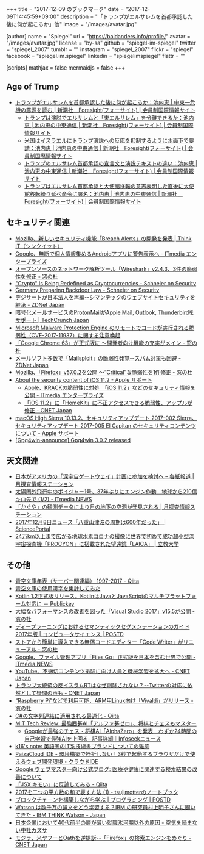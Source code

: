 +++
title = "2017-12-09 のブックマーク"
date =  "2017-12-09T14:45:59+09:00"
description = "「トランプがエルサレムを首都承認した後に何が起こるか」他"
image = "/images/avatar.jpg"

[author]
name      = "Spiegel"
url       = "https://baldanders.info/profile/"
avatar    = "/images/avatar.jpg"
license   = "by-sa"
github    = "spiegel-im-spiegel"
twitter   = "spiegel_2007"
tumblr    = ""
instagram = "spiegel_2007"
flickr    = "spiegel"
facebook  = "spiegel.im.spiegel"
linkedin  = "spiegelimspiegel"
flattr    = ""

[scripts]
  mathjax = false
  mermaidjs = false
+++

## Age of Trump

- [トランプがエルサレムを首都承認した後に何が起こるか：池内恵 | 中東―危機の震源を読む | 新潮社　Foresight(フォーサイト) | 会員制国際情報サイト](http://www.fsight.jp/articles/-/43081)
    - [トランプは演説でエルサレムと「東エルサレム」を分離できるか：池内恵 | 池内恵の中東通信 | 新潮社　Foresight(フォーサイト) | 会員制国際情報サイト](http://www.fsight.jp/articles/-/43082)
    - [米国はイスラエルにトランプ演説への反応を抑制するように水面下で要請：池内恵 | 池内恵の中東通信 | 新潮社　Foresight(フォーサイト) | 会員制国際情報サイト](http://www.fsight.jp/articles/-/43088)
    - [トランプのエルサレム首都承認の宣言文と演説テキストの違い：池内恵 | 池内恵の中東通信 | 新潮社　Foresight(フォーサイト) | 会員制国際情報サイト](http://www.fsight.jp/articles/-/43089)
    - [トランプはエルサレム首都承認と大使館移転の意志表明した直後に大使館移転繰り延べ命令に署名：池内恵 | 池内恵の中東通信 | 新潮社　Foresight(フォーサイト) | 会員制国際情報サイト](http://www.fsight.jp/articles/-/43090)

## セキュリティ関連

- [Mozilla、新しいセキュリティ機能「Breach Alerts」の開発を発表 | Think IT（シンクイット）](https://thinkit.co.jp/news/bn/13039)
- [Google、無断で個人情報集めるAndroidアプリに警告表示へ - ITmedia エンタープライズ](http://www.itmedia.co.jp/enterprise/articles/1712/04/news053.html)
- [オープンソースのネットワーク解析ツール「Wireshark」v2.4.3、3件の脆弱性を修正 - 窓の杜](https://forest.watch.impress.co.jp/docs/news/1094755.html)
- ["Crypto" Is Being Redefined as Cryptocurrencies - Schneier on Security](https://www.schneier.com/blog/archives/2017/12/crypto_is_being.html)
- [Germany Preparing Backdoor Law - Schneier on Security](https://www.schneier.com/blog/archives/2017/12/germany_prepari.html)
- [デジサートが日本法人を再編--シマンテックのウェブサイトセキュリティを継承 - ZDNet Japan](https://japan.zdnet.com/article/35111517/)
- [暗号化メールサービスのProtonMailがApple Mail, Outlook, Thunderbirdをサポート  |  TechCrunch Japan](https://jp.techcrunch.com/2017/12/07/2017-12-06-protonmail-adds-apple-mail-outlook-and-thunderbird-smpt-imap/)
- [Microsoft Malware Protection Engine のリモートでコードが実行される脆弱性（CVE-2017-11937）に関する注意喚起](https://www.jpcert.or.jp/at/2017/at170046.html)
- [「Google Chrome 63」が正式版に ～開発者向け機能の充実がメイン - 窓の杜](https://forest.watch.impress.co.jp/docs/news/1095514.html)
- [メールソフト多数で「Mailsploit」の脆弱性発覚--スパム対策も回避 - ZDNet Japan](https://japan.zdnet.com/article/35111572/)
- [Mozilla、「Firefox」v57.0.2を公開 〜“Critical”な脆弱性を1件修正 - 窓の杜](https://forest.watch.impress.co.jp/docs/news/1095782.html)
- [About the security content of iOS 11.2 - Apple サポート](https://support.apple.com/ja-jp/HT208334)
    - [Apple、KRACKの脆弱性に対処　「iOS 11.2」などのセキュリティ情報を公開 - ITmedia エンタープライズ](http://www.itmedia.co.jp/enterprise/articles/1712/07/news049.html)
    - [「iOS 11.2」に「HomeKit」に不正アクセスできる脆弱性、アップルが修正 - CNET Japan](https://japan.cnet.com/article/35111636/)
- [macOS High Sierra 10.13.2、セキュリティアップデート 2017-002 Sierra、セキュリティアップデート 2017-005 El Capitan のセキュリティコンテンツについて - Apple サポート](https://support.apple.com/ja-jp/HT208331)
- [[Gpg4win-announce] Gpg4win 3.0.2 released](http://lists.wald.intevation.org/pipermail/gpg4win-announce/2017-December/000075.html)

## 天文関連

- [日本がアメリカの「深宇宙ゲートウェイ」計画に参加を検討へ – 各紙報道  |   月探査情報ステーション](https://moonstation.jp/blog/lunarexp/japan-to-join-deep-space-gateway-anticipating-lunar-exploration-by-japanese-astronauts)
- [太陽圏外飛行中のボイジャー1号、37年ぶりにエンジン作動　地球から210億キロ先で (1/2) - ITmedia NEWS](http://www.itmedia.co.jp/news/articles/1712/05/news099.html)
- [「かぐや」の観測データにより月の地下の空洞が発見される  |   月探査情報ステーション](https://moonstation.jp/blog/lunarexp/kaguya/kaguya-and-grail-data-finds-large-underground-lava-tube-in-the-moon)
- [2017年12月8日ニュース「八重山津波の周期は600年だった」 | SciencePortal](http://scienceportal.jst.go.jp/news/newsflash_review/newsflash/2017/12/20171208_01.html)
- [24万km以上まで広がる地球水素コロナの撮像に世界で初めて成功超小型深宇宙探査機「PROCYON」に搭載された望遠鏡「LAICA」 | 立教大学](https://www.rikkyo.ac.jp/news/2017/12/mknpps0000008601.html)

## その他

- [青空文庫年表（サーバー関連編） 1997-2017 - Qiita](https://qiita.com/takahashim/items/077a1eeba805c7237cd5)
- [青空文庫の使用漢字を集計してみた](http://wakufactory.jp/densho/font/aozora/)
- [Kotlin 1.2正式版リリース。KotlinはJavaとJavaScriptのマルチプラットフォーム対応に － Publickey](http://www.publickey1.jp/blog/17/kotlin_12kotlinjavajavascript.html)
- [大幅なパフォーマンスの改善を図った「Visual Studio 2017」v15.5が公開 - 窓の杜](https://forest.watch.impress.co.jp/docs/news/1095016.html)
- [ディープラーニングにおけるセマンティックセグメンテーションのガイド2017年版 | コンピュータサイエンス | POSTD](http://postd.cc/semantic-segmentation-deep-learning-review/)
- [ストアから簡単に導入できる無償コードエディター「Code Writer」がリニューアル - 窓の杜](https://forest.watch.impress.co.jp/docs/news/1094990.html)
- [Google、ファイル管理アプリ「Files Go」正式版を日本を含む世界で公開 - ITmedia NEWS](http://www.itmedia.co.jp/news/articles/1712/05/news129.html)
- [YouTube、不適切コンテンツ排除に向け人員と機械学習を拡大へ - CNET Japan](https://japan.cnet.com/article/35111482/)
- [トランプ大統領の反イスラムRTはなぜ削除されない？--Twitterの対応に依然として疑問の声も - CNET Japan](https://japan.cnet.com/article/35111330/)
- [“Raspberry Pi”などで利用可能、ARM用Linux向け「Vivaldi」がリリース - 窓の杜](https://forest.watch.impress.co.jp/docs/news/1095321.html)
- [C#の文字列連結に適用される最適化 - Qiita](https://qiita.com/anoneko_no_acc/items/a366f1193f1ee9d4798d)
- [MIT Tech Review: 最強囲碁AI「アルファ碁ゼロ」、将棋とチェスもマスター](https://www.technologyreview.jp/nl/deepminds-groundbreaking-alphago-zero-ai-is-now-a-versatile-gamer/)
    - [Googleが最強のチェス・将棋AI「AlphaZero」を発表　わずか24時間の自己学習で最強AIを上回る- 記事詳細｜Infoseekニュース](https://news.infoseek.co.jp/article/itmedia_nlab_20171206121/)
- [k16's note: 英語圏のIT系技術書ブランドについての雑感](http://note.golden-lucky.net/2017/12/blog-post.html)
- [PaizaCloud IDE - 環境構築で挫折しない！3秒で起動するブラウザだけで使えるウェブ開発環境・クラウドIDE](https://paiza.cloud/ja/)
- [Google ウェブマスター向け公式ブログ:  医療や健康に関連する検索結果の改善について](https://webmaster-ja.googleblog.com/2017/12/for-more-reliable-health-search.html?m=1)
- [「JSX キモい」に反論してみる - Qiita](https://qiita.com/oukayuka/items/195315df70b1f8de3a18)
- [2017を二つの平方数の和で表す方法 (1) - tsujimotterのノートブック](http://tsujimotter.hatenablog.com/entry/fermat-descent)
- [ブロックチェ－ンを構築しながら学ぶ | プログラミング | POSTD](http://postd.cc/learn-blockchains-by-building-one/)
- [Watson は数千万の論文をどう学習する？IBM の研究員村上明子さんに聞いてきた - IBM THINK Watson - Japan](https://www.ibm.com/think/jp-ja/watson/how-watson-learns-interview-with-researcher-akiko-murakami/)
- [日本企業において40代前半の層が薄い就職氷河期以外の原因 - 空気を読まない中杜カズサ](http://nakamorikzs.net/entry/around40_labor)
- [モジラ、米ヤフーとOathを逆提訴--「Firefox」の検索エンジンをめぐり - CNET Japan](https://japan.cnet.com/article/35111556/)
